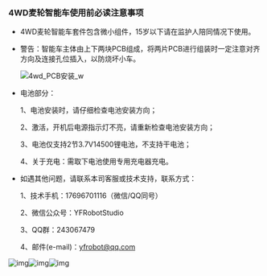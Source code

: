 ### 4WD**麦轮智能车使用前必读注意事项**

- 4WD麦轮智能车套件包含微小组件，15岁以下请在监护人陪同情况下使用。

- 警告：智能车主体由上下两块PCB组成，将两片PCB进行组装时一定注意对齐方向及连接孔位插入，以防烧坏小车。

  ![4wd_PCB安装_w](E:\YFROBOT用户手册\Robotic_4wd\打印素材\4wd_PCB安装_w.png)

- 电池部分：

  1、电池安装时，请仔细检查电池安装方向；

  2、激活，开机后电源指示灯不亮，请重新检查电池安装方向；

  3、电池仅支持2节3.7V14500锂电池，不支持干电池；

  4、关于充电：需取下电池使用专用充电器充电。

- 如遇其他问题，请联系本司客服或技术支持，联系方式：

  1、技术手机：17696701116（微信/QQ同号） 

  2、微信公众号：YFRobotStudio

  3、QQ群：243067479

  4、邮件(e-mail)：yfrobot@qq.com

![img](file:///C:\Users\ADMINI~1\AppData\Local\Temp\ksohtml19476\wps2.jpg)![img](file:///C:\Users\ADMINI~1\AppData\Local\Temp\ksohtml19476\wps3.jpg)![img](file:///C:\Users\ADMINI~1\AppData\Local\Temp\ksohtml19476\wps4.png)

 

 

 